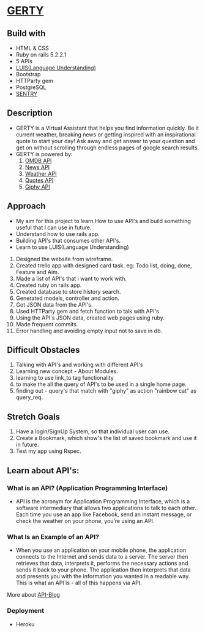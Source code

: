 # [GERTY](https://gerty-app-5.herokuapp.com/)

## Build with
- HTML & CSS
- Ruby on rails 5.2.2.1
- 5 APIs
- [LUIS(Language Understanding)](https://docs.microsoft.com/en-gb/azure/cognitive-services/luis/what-is-luis)
- Bootstrap
- HTTParty gem
- PostgreSQL
- [SENTRY](https://docs.sentry.io/)

## Description
 - GERTY is a Virtual Assistant that helps you find information quickly. Be it current weather,
    breaking news or getting inspired with an inspirational quote to start your day!
    Ask away and get answer to your question and get on without scrolling through endless pages
    of google search results.
 -  GERTY is powered by:
    1. [OMDB API](http://www.omdbapi.com/)
    2. [News API](https://newsapi.org/)
    3. [Weather API](https://darksky.net/dev)
    4. [Quotes API](http://quotes.rest/)
    5. [Giphy API](https://giphy.com/)

## Approach

- My aim for this project to learn How to use API's and build something useful that I can use in future.
- Understand how to use rails app.
- Building API's that consumes other API's.
- Learn to use LUIS(Language Understanding)

1. Designed the website from wireframe.
2. Created trello app with designed card task. eg: Todo list, doing, done, Feature and Aim.
3. Made a list of API's that i want to work with.
4. Created ruby on rails app.
5. Created database to store history search.
6. Generated models, controller and action.
7. Got JSON data from the API's.
8. Used HTTParty gem and fetch function to talk with API's
9. Using the API's JSON data, created web pages using ruby.
10. Made frequent commits.
11. Error handling and avoiding empty input not to save in db.

## Difficult Obstacles

1. Talking with API's and working with different API's
2. Learning new concept - About Modules.
3. learning to use link_to tag functionality
4. to make the all the query of API's to be used in a single home page.
5. finding out - query's that match with "giphy" as action "rainbow cat" as query_req.

## Stretch Goals

1. Have a login/SignUp System, so that individual user can use.
2. Create a Bookmark, which show's the list of saved bookmark and use it in future.
3. Test my app using Rspec.

## Learn about API's:

### What is an API? (Application Programming Interface)
- API is the acronym for Application Programming Interface, which is a software intermediary that allows two applications to talk to each other. Each time you use an app like Facebook, send an instant message, or check the weather on your phone, you’re using an API.

### What Is an Example of an API?
- When you use an application on your mobile phone, the application connects to the Internet and sends data to a server. The server then retrieves that data, interprets it, performs the necessary actions and sends it back to your phone. The application then interprets that data and presents you with the information you wanted in a readable way. This is what an API is - all of this happens via API.

More about [API-Blog](https://medium.com/@perrysetgo/what-exactly-is-an-api-69f36968a41f)

### Deployment 
- Heroku
